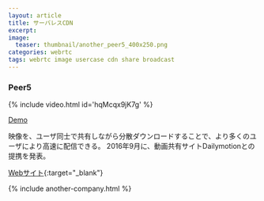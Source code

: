 ```yaml
---
layout: article
title: サーバレスCDN
excerpt: 
image:
  teaser: thumbnail/another_peer5_400x250.png
categories: webrtc
tags: webrtc image usercase cdn share broadcast
---
```


### Peer5

{% include video.html id='hqMcqx9jK7g' %}

<a href="https://www.peer5.com/demo" target="_blank" class="btn-info">Demo</a>

映像を、ユーザ同士で共有しながら分散ダウンロードすることで、より多くのユーザにより高速に配信できる。
2016年9月に、動画共有サイトDailymotionとの提携を発表。

[Webサイト](https://www.peer5.com){:target="_blank"}

{% include another-company.html %}
